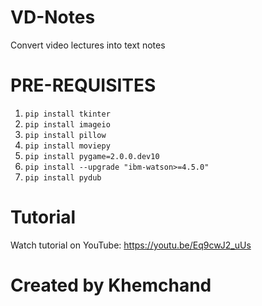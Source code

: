 # VD-Notes
Convert video lectures into text notes
# PRE-REQUISITES
1. `pip install tkinter`
2. `pip install imageio`
3. `pip install pillow`
4. `pip install moviepy`
5. `pip install pygame=2.0.0.dev10`
6. `pip install --upgrade "ibm-watson>=4.5.0"`
7. `pip install pydub`

# Tutorial
Watch tutorial on YouTube: https://youtu.be/Eq9cwJ2_uUs

# Created by Khemchand

